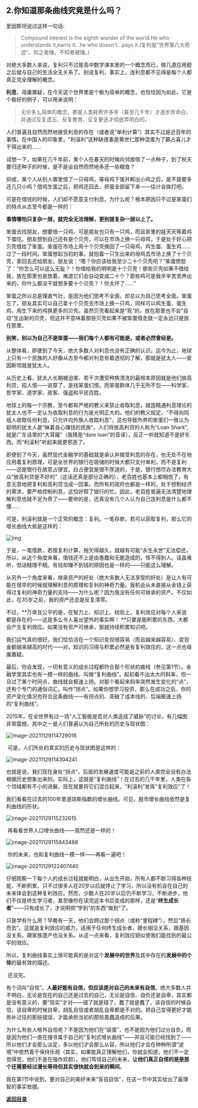 ## 2.你知道那条曲线究竟是什么吗？

爱因斯坦说过这样一句话:

>  Compound interest is the eighth wonder of the world.He who understands it,earns it...he who doesn't...pays it.(复利是“世界第八大奇迹”。知之者赚，不知者被赚。)

​		对绝大多数人来说，复利只不过是高中数学课本里的一个概念而已，做几道应用题之后就与自己的生活全无关系了。别说复利，事实上，连利息都不见得是每个人都真正完全理解的概念。

**利息**，毋庸置疑，在今天这个世界里是个极为简单的概念，也恰恰因为如此，它是个极好的例子，可以用来说明：

> 无论多么简单的概念，都是人类耗费许多年（甚至几千年）才逐步弄命白，并通过反复遗忘、反复教育、反复更迭才彻底弄明白的。

​		人们普遍且自然而然地接受利息的存在（或者说“单利计算”）其实不过是近百年的事情。在中国人的印象里，“利滚利”这种缺德事是黄世仁那种混蛋为了霸占喜儿才干得出来的……

​		试想一下，如果在几千年前，某个人在春天的时候向邻居借了一点种子，到了秋天要归还种子的时候，是不是会自然而然地多还一些粮食？

​		抑或，某个人从别人哪里借了一只母鸡，等母鸡下蛋并孵出小鸡之后，是不是要多还几只小鸡？借鸡生蛋之后，把鸡还回去，把蛋全部留下来——估计会挨打吧。

​		可是在借钱的时候，人们却不愿意支付利息。为什么呢？根本原因只不过是笨蛋们的特点从古至今都是一样的：

​		**事情哪怕只复杂一层，就完全无法理解，更别提复杂一层以上了。**

​		笨蛋去找朋友，想要借一只鸡，可是朋友也只有一只鸡，而且家里的娃天天等着鸡下蛋吃。朋友想到自己还有是个贝壳，可以在市场上换一只母鸡，于是处于好心把贝壳借给了笨蛋。笨蛋在市场上用十个贝壳换回了一只母鸡，鸡生蛋、蛋生鸡……过了一段时间，笨蛋想起当初的事，就抱着一只生出来的母鸡去市场上换了十个贝壳，拿回去还给朋友。朋友说：“嗯？你应该给我至少二十个贝壳吧？”笨蛋愤怒了：“你怎么可以这么无耻？！你借给我的明明是十个贝壳！那些贝壳如果不借给我，放在那里也是放着，难道它们会自动变成二十个？那些鸡可是我辛辛苦苦养出来的，你什么都没干就想多要十个贝壳？！你太坏了……”

​		笨蛋之所以总是理直气壮，是因为他们思考不全面，却总以为自己思考全面。笨蛋忘了，朋友其实可以自己拿十个贝壳去市场上换一只鸡，同样可以鸡生蛋、蛋生鸡，用生下来的鸡换更多的贝壳。虽然贝壳看起来是“死”的，放在那里也不会“自动”生出新的贝壳，但这并不意味着那些贝壳如果不被笨蛋借走就一定永远只是放在那里。

​		**别笑，别以为自己不是笨蛋——我们每个人都有可能是，或者必然曾经是。**

​		从整体看，即便到了今天，绝大多数人对利息也没有正确的认识。迄今为止，地球上只有一个民族的人好像从古至今都对利息有着透彻的了解，那就是犹太人——爱因斯坦就是犹太人。

​		从历史上看，犹太人长期被迫害、若干次遭受种族清洗的最根本原因就是他们放高利贷，招人恨——说穿了，是找笨蛋们恨。而笨蛋群体几乎无所不包——科学家、哲学家、道学家、政客、强盗和平民百姓。

​		地球上的每一个宗教，至今都有严格的教义来禁止收取利息，就连精通利息理论的犹太人也不一定认为收取利息的行为是光明正大的。他们的教义规定，“不得向同组人收取任何利息，只允许向外族人收取利息”，这也导致外界的笨蛋们一致认为聪明的犹太人是“昧着良心赚钱的民族”。人们将放高利贷的人称为“Loan Shark”,就是广东话里的“大耳窿”（我猜是“dare loan”的音译），反正一听就知道不是好东西，而“利滚利”听起来就更邪恶了。

​		即便到了今天，虽然现代金融学的基础就是承认并接受利息的存在，也无处不在地应用着复利原理，可是全世界的银行在吸储的时候大都只支付单利，而不是复利——这是银行在故意占便宜。白占便宜是很不厚道的，于是，银行想尽办法教育大众“放高利贷是不好的”（这话还真是部分正确的），老百姓也基本上都相信了，有意无意地把复利和高利贷当成一回事。而所有的政府也都是一样的，处于控制经济的需求，要严格控制利息，这恰好帮了银行的忙。因此，老百姓普遍无法清楚地理解利息也就不足为奇了——要命的是，还真没有几个人认为自己连利息是什么都不懂……

​		可是，利滚利就是一个正常的概念：复利。一笔存款，若可以获取复利，那么它的增长曲线大抵是这样的：

![img](./images/image.png)

​		于是，一笔借款，若按复利计算，拖欠得越久，就越有可能“永生永世”无法偿还。所以，从这个角度来看，借钱还不上是由愚蠢和无能造成的，怪不得别人。话虽难听，但话糙理不糙。有钱却赚不到钱的原因也是一样的——只能这么理解。		

​		从另外一个角度来看，继承资产的好处（绝大多数人无法享受的好处）是让人有可能在很早的时候就理解利息的原理和复利的神奇力量。我机会从未直接从金钱上获得过复利的神奇力量的支持——为什么呢？因为我没有任何可继承的资产。不仅如此，在35岁之前，我的资产还总是反复清零。

​		不过，**万幸且公平的是，在智力上、知识上、经验上，复利效应对每个人来说都是存在的——这是多么令人喜出望外的事实啊！ **只要是能积累的东西，大都会产生复利效应。如果没有资产可继承，那就持续积累知识吧。

​		我们运气真的很好。我们恰恰活在一个知识变现很容易（而且越来越容易）、变现金额越来越高的时代——对，知识的习得与积累必然是有复利效应的，这一点也毋庸置疑。

​		最后，你会发现，一切有意义的成长过程都符合那个形状的曲线（参见第1节）。金融学里其实也有一模一样的曲线，叫做“复利曲线”。起初看不出太大的斜率，但一旦过了某个时间点，曲线就会极速上扬。对那个看起来斜率突然发生变化的“点”，还有个专门的通俗词汇，叫作“拐点”。如果你想学习投资，那么在成功之后，你的资产变化情况也符合这条曲线——有拐点的、突破了成本线的、后端极速上扬的“复利曲线”。

​		2015年，在全世界有过一场“人工智能是否对人类造成了威胁”的讨论，有几幅图非常震撼，其中之一是人们普遍认为自己所处的历史与现状图：

![image-20211129114729016](./images/image-20211129114729016.png)

​		可是，人们所处的真实的历史与现状图是这样的：

![image-20211129114304241](./images/image-20211129114304241.png)

​		也就是说，我们现在身处“拐点”，后面的发展速度可能是之前的人类完全没有办法根据历史想象出来的。实际上，这就是“复利曲线”！在过去的几千年里，人类在各个领域都有不小的进展，现在就要将它们混合起来，“利滚利”发挥“复利效应”了！

​		我们看看在过去的100年里道琼斯指数的增长曲线。可见，股市增长曲线依然是复利曲线的形状。

![image-20211129115232615](./images/image-20211129115232615.png)

​		再看看世界人口增长曲线——竟然还是一样的！

![image-20211129115843488](./images/image-20211129115843488.png)

​		你的未来，也和复利曲线一模一样——再看一遍吧！

![image-20211129122407440](./images/image-20211129122407440.png)

​		仔细观察一下每个人的成长过程就能明白，从出生开始，所有人都不断习得各种技能，不断积累，只不过很多人在20岁以后就停止了学习，所以没有机会在自己的未来体会到这种复利效应。然而，少数人在20岁以后仍不断学习，不断进步，他们不仅是终生学习者，甚至像你在读完这本书后变成的那样，还是“**终生成长者**”——只有成长了，才说明把“学到”的东西“做到”了。

​		只是学有什么用？早晚有一天，他们会跨过那个拐点（或称“里程碑”），然后“扬长而去”。这就是复利效应的威力，适用于任何终生成长者，跟长相没关系，跟基因没关系，跟家族遗产也没关系。从这一点来看，复利效应貌似使我们能找到的最公平的效应。

​		所以，复利曲线事实上很可能真的是对这个**发展中的世界**及其中存在的**发展中的个体**的最有效的描述。

​		还没完。

​		有个词叫“自信”。**人最好能有自信，但应该是对自己的未来有自信**。绝大多数人并不明白，无论是现在的自己还是过去的自己，无论是自信、自负还是自卑，其实都是没有意义的，要“现实”才对——错了就是错了，蠢了就是蠢了，该自信的时候自信，该自卑的时候自卑，胡乱自信或者胡乱自卑都是不对的。把自己变得更好才能弥补过往的那些错误，才能承担当初的那些愚蠢造成的后果。

​		为什么有些人格外自信呢？不是因为他们在“装蛋”，也不是因为他们过分自负，而是因为他们一直在搜寻属于自己的“复利式增长曲线”——并且可能已经找到了——所以他们才会那么淡定，多以他们才会那么从容，所以他们才会在种种所谓“逆境”中依然善于保持乐观（其实，如果能真正理解他们，你就会知道，他们不一定觉得苦，他们不是在强作欢颜）。他们笃信自己的未来，**让他们真正自信的是是那个还需要经过漫长等待但其实很快就会到来的瞬间**。

​		我在第1节中说到，要对自己的美好未来“盲目自信”，在这一节中其实给出了最理智的事实依据。

[**返回目录**](./menu.md)
